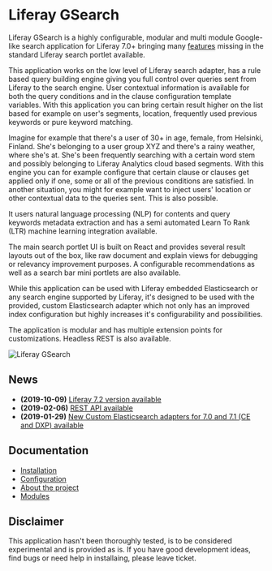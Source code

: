 
# Liferay GSearch

Liferay GSearch is a highly configurable, modular and multi module Google-like search application for Liferay 7.0+  bringing many [features](https://github.com/peerkar/liferay-gsearch/wiki/About) missing in the standard Liferay search portlet available.

This application works on the low level of Liferay search adapter, has a rule based query building engine giving you full control over queries sent from Liferay to the search engine. User contextual information is available for both the query conditions and in the clause configuration template variables. With this application you can bring certain result higher on the list based for example on user's segments, location, frequently used previous keywords or pure keyword matching.

Imagine for example that there's a user of 30+ in age, female, from Helsinki, Finland. She's belonging to a user group XYZ and there's a rainy weather, where she's at. She's been frequently searching with a certain word stem and possibly belonging to Liferay Analytics cloud based segments. With this engine you can for example configure that certain clause or clauses get applied only if one, some or all of the previous conditions are satisfied. In another situation, you might for example want to inject users' location or other contextual data to the queries sent. This is also possible.

It users natural language processing (NLP) for contents and query keywords metadata extraction and has a semi automated Learn To Rank (LTR) machine learning integration available.

The main search portlet UI is built on React and provides several result layouts out of the box, like raw document and explain views for debugging or relevancy improvement purposes. A configurable recommendations as well as a search bar mini portlets are also available.

While this application can be used with Liferay embedded Elasticsearch or any search engine supported by Liferay, it's designed to be used with the provided, custom Elasticsearch adapter which not only has an improved index configuration but highly increases it's configurability and possibilities.

The application is modular and has multiple extension points for customizations. Headless REST is also available.

![Liferay GSearch](https://github.com/peerkar/liferay-gsearch/raw/master/screenshots/gsearch.gif)

## News
* __(2019-10-09)__ [Liferay 7.2 version available](https://github.com/peerkar/liferay-gsearch/tree/master/binaries/7.2/2019-10-09)
* __(2019-02-06)__ [REST API available](https://github.com/peerkar/liferay-gsearch/tree/master/binaries/7.1/2019-06-19)
* __(2019-01-29)__ [New Custom Elasticsearch adapters for 7.0 and 7.1 (CE and DXP) available](https://github.com/peerkar/liferay-gsearch/wiki/Changelog)

## Documentation

* [Installation](https://github.com/peerkar/liferay-gsearch/Installation)
* [Configuration](https://github.com/peerkar/liferay-gsearch/Configuration)
* [About the project](https://github.com/peerkar/liferay-gsearch/wiki/About)
* [Modules](https://github.com/peerkar/liferay-gsearch/wiki/Project-Modules)

## Disclaimer

This application hasn't been thoroughly tested, is to be considered experimental and is provided as is. If you have good development ideas, find bugs or need help in installaing, please leave ticket.
